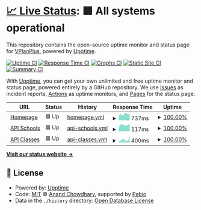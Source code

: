 # [📈 Live Status](https://demo.upptime.js.org): <!--live status--> **🟩 All systems operational**

This repository contains the open-source uptime monitor and status page for [VPlanPlus](https://vpp.jvbabi.es), powered by [Upptime](https://github.com/upptime/upptime).

[![Uptime CI](https://github.com/VPlanPlus-Project/vpp.ID-Upptime/workflows/Uptime%20CI/badge.svg)](https://github.com/VPlanPlus-Project/vpp.ID-Upptime/actions?query=workflow%3A%22Uptime+CI%22)
[![Response Time CI](https://github.com/VPlanPlus-Project/vpp.ID-Upptime/workflows/Response%20Time%20CI/badge.svg)](https://github.com/VPlanPlus-Project/vpp.ID-Upptime/actions?query=workflow%3A%22Response+Time+CI%22)
[![Graphs CI](https://github.com/VPlanPlus-Project/vpp.ID-Upptime/workflows/Graphs%20CI/badge.svg)](https://github.com/VPlanPlus-Project/vpp.ID-Upptime/actions?query=workflow%3A%22Graphs+CI%22)
[![Static Site CI](https://github.com/VPlanPlus-Project/vpp.ID-Upptime/workflows/Static%20Site%20CI/badge.svg)](https://github.com/VPlanPlus-Project/vpp.ID-Upptime/actions?query=workflow%3A%22Static+Site+CI%22)
[![Summary CI](https://github.com/VPlanPlus-Project/vpp.ID-Upptime/workflows/Summary%20CI/badge.svg)](https://github.com/VPlanPlus-Project/vpp.ID-Upptime/actions?query=workflow%3A%22Summary+CI%22)

With [Upptime](https://upptime.js.org), you can get your own unlimited and free uptime monitor and status page, powered entirely by a GitHub repository. We use [Issues](https://github.com/VPlanPlus-Project/vpp.ID-Upptime/issues) as incident reports, [Actions](https://github.com/VPlanPlus-Project/vpp.ID-Upptime/actions) as uptime monitors, and [Pages](https://demo.upptime.js.org) for the status page.

<!--start: status pages-->
<!-- This summary is generated by Upptime (https://github.com/upptime/upptime) -->
<!-- Do not edit this manually, your changes will be overwritten -->
<!-- prettier-ignore -->
| URL | Status | History | Response Time | Uptime |
| --- | ------ | ------- | ------------- | ------ |
| <img alt="" src="https://icons.duckduckgo.com/ip3/vplan.plus.ico" height="13"> [Homepage](https://vplan.plus) | 🟩 Up | [homepage.yml](https://github.com/VPlanPlus-Project/vpp.ID-Upptime/commits/HEAD/history/homepage.yml) | <details><summary><img alt="Response time graph" src="./graphs/homepage/response-time-week.png" height="20"> 737ms</summary><br><a href="https://VPlanPlus-Project.github.io/vpp.ID-Upptime/history/homepage"><img alt="Response time 640" src="https://img.shields.io/endpoint?url=https%3A%2F%2Fraw.githubusercontent.com%2FVPlanPlus-Project%2Fvpp.ID-Upptime%2FHEAD%2Fapi%2Fhomepage%2Fresponse-time.json"></a><br><a href="https://VPlanPlus-Project.github.io/vpp.ID-Upptime/history/homepage"><img alt="24-hour response time 783" src="https://img.shields.io/endpoint?url=https%3A%2F%2Fraw.githubusercontent.com%2FVPlanPlus-Project%2Fvpp.ID-Upptime%2FHEAD%2Fapi%2Fhomepage%2Fresponse-time-day.json"></a><br><a href="https://VPlanPlus-Project.github.io/vpp.ID-Upptime/history/homepage"><img alt="7-day response time 737" src="https://img.shields.io/endpoint?url=https%3A%2F%2Fraw.githubusercontent.com%2FVPlanPlus-Project%2Fvpp.ID-Upptime%2FHEAD%2Fapi%2Fhomepage%2Fresponse-time-week.json"></a><br><a href="https://VPlanPlus-Project.github.io/vpp.ID-Upptime/history/homepage"><img alt="30-day response time 696" src="https://img.shields.io/endpoint?url=https%3A%2F%2Fraw.githubusercontent.com%2FVPlanPlus-Project%2Fvpp.ID-Upptime%2FHEAD%2Fapi%2Fhomepage%2Fresponse-time-month.json"></a><br><a href="https://VPlanPlus-Project.github.io/vpp.ID-Upptime/history/homepage"><img alt="1-year response time 640" src="https://img.shields.io/endpoint?url=https%3A%2F%2Fraw.githubusercontent.com%2FVPlanPlus-Project%2Fvpp.ID-Upptime%2FHEAD%2Fapi%2Fhomepage%2Fresponse-time-year.json"></a></details> | <details><summary><a href="https://VPlanPlus-Project.github.io/vpp.ID-Upptime/history/homepage">100.00%</a></summary><a href="https://VPlanPlus-Project.github.io/vpp.ID-Upptime/history/homepage"><img alt="All-time uptime 99.81%" src="https://img.shields.io/endpoint?url=https%3A%2F%2Fraw.githubusercontent.com%2FVPlanPlus-Project%2Fvpp.ID-Upptime%2FHEAD%2Fapi%2Fhomepage%2Fuptime.json"></a><br><a href="https://VPlanPlus-Project.github.io/vpp.ID-Upptime/history/homepage"><img alt="24-hour uptime 100.00%" src="https://img.shields.io/endpoint?url=https%3A%2F%2Fraw.githubusercontent.com%2FVPlanPlus-Project%2Fvpp.ID-Upptime%2FHEAD%2Fapi%2Fhomepage%2Fuptime-day.json"></a><br><a href="https://VPlanPlus-Project.github.io/vpp.ID-Upptime/history/homepage"><img alt="7-day uptime 100.00%" src="https://img.shields.io/endpoint?url=https%3A%2F%2Fraw.githubusercontent.com%2FVPlanPlus-Project%2Fvpp.ID-Upptime%2FHEAD%2Fapi%2Fhomepage%2Fuptime-week.json"></a><br><a href="https://VPlanPlus-Project.github.io/vpp.ID-Upptime/history/homepage"><img alt="30-day uptime 99.43%" src="https://img.shields.io/endpoint?url=https%3A%2F%2Fraw.githubusercontent.com%2FVPlanPlus-Project%2Fvpp.ID-Upptime%2FHEAD%2Fapi%2Fhomepage%2Fuptime-month.json"></a><br><a href="https://VPlanPlus-Project.github.io/vpp.ID-Upptime/history/homepage"><img alt="1-year uptime 99.81%" src="https://img.shields.io/endpoint?url=https%3A%2F%2Fraw.githubusercontent.com%2FVPlanPlus-Project%2Fvpp.ID-Upptime%2FHEAD%2Fapi%2Fhomepage%2Fuptime-year.json"></a></details>
| <img alt="" src="https://icons.duckduckgo.com/ip3/vplan.plus.ico" height="13"> [API Schools](https://vplan.plus/api/v2/schools) | 🟩 Up | [api-schools.yml](https://github.com/VPlanPlus-Project/vpp.ID-Upptime/commits/HEAD/history/api-schools.yml) | <details><summary><img alt="Response time graph" src="./graphs/api-schools/response-time-week.png" height="20"> 117ms</summary><br><a href="https://VPlanPlus-Project.github.io/vpp.ID-Upptime/history/api-schools"><img alt="Response time 177" src="https://img.shields.io/endpoint?url=https%3A%2F%2Fraw.githubusercontent.com%2FVPlanPlus-Project%2Fvpp.ID-Upptime%2FHEAD%2Fapi%2Fapi-schools%2Fresponse-time.json"></a><br><a href="https://VPlanPlus-Project.github.io/vpp.ID-Upptime/history/api-schools"><img alt="24-hour response time 127" src="https://img.shields.io/endpoint?url=https%3A%2F%2Fraw.githubusercontent.com%2FVPlanPlus-Project%2Fvpp.ID-Upptime%2FHEAD%2Fapi%2Fapi-schools%2Fresponse-time-day.json"></a><br><a href="https://VPlanPlus-Project.github.io/vpp.ID-Upptime/history/api-schools"><img alt="7-day response time 117" src="https://img.shields.io/endpoint?url=https%3A%2F%2Fraw.githubusercontent.com%2FVPlanPlus-Project%2Fvpp.ID-Upptime%2FHEAD%2Fapi%2Fapi-schools%2Fresponse-time-week.json"></a><br><a href="https://VPlanPlus-Project.github.io/vpp.ID-Upptime/history/api-schools"><img alt="30-day response time 154" src="https://img.shields.io/endpoint?url=https%3A%2F%2Fraw.githubusercontent.com%2FVPlanPlus-Project%2Fvpp.ID-Upptime%2FHEAD%2Fapi%2Fapi-schools%2Fresponse-time-month.json"></a><br><a href="https://VPlanPlus-Project.github.io/vpp.ID-Upptime/history/api-schools"><img alt="1-year response time 177" src="https://img.shields.io/endpoint?url=https%3A%2F%2Fraw.githubusercontent.com%2FVPlanPlus-Project%2Fvpp.ID-Upptime%2FHEAD%2Fapi%2Fapi-schools%2Fresponse-time-year.json"></a></details> | <details><summary><a href="https://VPlanPlus-Project.github.io/vpp.ID-Upptime/history/api-schools">100.00%</a></summary><a href="https://VPlanPlus-Project.github.io/vpp.ID-Upptime/history/api-schools"><img alt="All-time uptime 99.81%" src="https://img.shields.io/endpoint?url=https%3A%2F%2Fraw.githubusercontent.com%2FVPlanPlus-Project%2Fvpp.ID-Upptime%2FHEAD%2Fapi%2Fapi-schools%2Fuptime.json"></a><br><a href="https://VPlanPlus-Project.github.io/vpp.ID-Upptime/history/api-schools"><img alt="24-hour uptime 100.00%" src="https://img.shields.io/endpoint?url=https%3A%2F%2Fraw.githubusercontent.com%2FVPlanPlus-Project%2Fvpp.ID-Upptime%2FHEAD%2Fapi%2Fapi-schools%2Fuptime-day.json"></a><br><a href="https://VPlanPlus-Project.github.io/vpp.ID-Upptime/history/api-schools"><img alt="7-day uptime 100.00%" src="https://img.shields.io/endpoint?url=https%3A%2F%2Fraw.githubusercontent.com%2FVPlanPlus-Project%2Fvpp.ID-Upptime%2FHEAD%2Fapi%2Fapi-schools%2Fuptime-week.json"></a><br><a href="https://VPlanPlus-Project.github.io/vpp.ID-Upptime/history/api-schools"><img alt="30-day uptime 99.44%" src="https://img.shields.io/endpoint?url=https%3A%2F%2Fraw.githubusercontent.com%2FVPlanPlus-Project%2Fvpp.ID-Upptime%2FHEAD%2Fapi%2Fapi-schools%2Fuptime-month.json"></a><br><a href="https://VPlanPlus-Project.github.io/vpp.ID-Upptime/history/api-schools"><img alt="1-year uptime 99.81%" src="https://img.shields.io/endpoint?url=https%3A%2F%2Fraw.githubusercontent.com%2FVPlanPlus-Project%2Fvpp.ID-Upptime%2FHEAD%2Fapi%2Fapi-schools%2Fuptime-year.json"></a></details>
| <img alt="" src="https://icons.duckduckgo.com/ip3/vplan.plus.ico" height="13"> [API Classes](https://vplan.plus/api/v2/school/10063764/classes) | 🟩 Up | [api-classes.yml](https://github.com/VPlanPlus-Project/vpp.ID-Upptime/commits/HEAD/history/api-classes.yml) | <details><summary><img alt="Response time graph" src="./graphs/api-classes/response-time-week.png" height="20"> 400ms</summary><br><a href="https://VPlanPlus-Project.github.io/vpp.ID-Upptime/history/api-classes"><img alt="Response time 4028" src="https://img.shields.io/endpoint?url=https%3A%2F%2Fraw.githubusercontent.com%2FVPlanPlus-Project%2Fvpp.ID-Upptime%2FHEAD%2Fapi%2Fapi-classes%2Fresponse-time.json"></a><br><a href="https://VPlanPlus-Project.github.io/vpp.ID-Upptime/history/api-classes"><img alt="24-hour response time 915" src="https://img.shields.io/endpoint?url=https%3A%2F%2Fraw.githubusercontent.com%2FVPlanPlus-Project%2Fvpp.ID-Upptime%2FHEAD%2Fapi%2Fapi-classes%2Fresponse-time-day.json"></a><br><a href="https://VPlanPlus-Project.github.io/vpp.ID-Upptime/history/api-classes"><img alt="7-day response time 400" src="https://img.shields.io/endpoint?url=https%3A%2F%2Fraw.githubusercontent.com%2FVPlanPlus-Project%2Fvpp.ID-Upptime%2FHEAD%2Fapi%2Fapi-classes%2Fresponse-time-week.json"></a><br><a href="https://VPlanPlus-Project.github.io/vpp.ID-Upptime/history/api-classes"><img alt="30-day response time 4707" src="https://img.shields.io/endpoint?url=https%3A%2F%2Fraw.githubusercontent.com%2FVPlanPlus-Project%2Fvpp.ID-Upptime%2FHEAD%2Fapi%2Fapi-classes%2Fresponse-time-month.json"></a><br><a href="https://VPlanPlus-Project.github.io/vpp.ID-Upptime/history/api-classes"><img alt="1-year response time 4028" src="https://img.shields.io/endpoint?url=https%3A%2F%2Fraw.githubusercontent.com%2FVPlanPlus-Project%2Fvpp.ID-Upptime%2FHEAD%2Fapi%2Fapi-classes%2Fresponse-time-year.json"></a></details> | <details><summary><a href="https://VPlanPlus-Project.github.io/vpp.ID-Upptime/history/api-classes">100.00%</a></summary><a href="https://VPlanPlus-Project.github.io/vpp.ID-Upptime/history/api-classes"><img alt="All-time uptime 80.90%" src="https://img.shields.io/endpoint?url=https%3A%2F%2Fraw.githubusercontent.com%2FVPlanPlus-Project%2Fvpp.ID-Upptime%2FHEAD%2Fapi%2Fapi-classes%2Fuptime.json"></a><br><a href="https://VPlanPlus-Project.github.io/vpp.ID-Upptime/history/api-classes"><img alt="24-hour uptime 100.00%" src="https://img.shields.io/endpoint?url=https%3A%2F%2Fraw.githubusercontent.com%2FVPlanPlus-Project%2Fvpp.ID-Upptime%2FHEAD%2Fapi%2Fapi-classes%2Fuptime-day.json"></a><br><a href="https://VPlanPlus-Project.github.io/vpp.ID-Upptime/history/api-classes"><img alt="7-day uptime 100.00%" src="https://img.shields.io/endpoint?url=https%3A%2F%2Fraw.githubusercontent.com%2FVPlanPlus-Project%2Fvpp.ID-Upptime%2FHEAD%2Fapi%2Fapi-classes%2Fuptime-week.json"></a><br><a href="https://VPlanPlus-Project.github.io/vpp.ID-Upptime/history/api-classes"><img alt="30-day uptime 79.04%" src="https://img.shields.io/endpoint?url=https%3A%2F%2Fraw.githubusercontent.com%2FVPlanPlus-Project%2Fvpp.ID-Upptime%2FHEAD%2Fapi%2Fapi-classes%2Fuptime-month.json"></a><br><a href="https://VPlanPlus-Project.github.io/vpp.ID-Upptime/history/api-classes"><img alt="1-year uptime 80.90%" src="https://img.shields.io/endpoint?url=https%3A%2F%2Fraw.githubusercontent.com%2FVPlanPlus-Project%2Fvpp.ID-Upptime%2FHEAD%2Fapi%2Fapi-classes%2Fuptime-year.json"></a></details>

<!--end: status pages-->

[**Visit our status website →**](https://demo.upptime.js.org)

## 📄 License

- Powered by: [Upptime](https://github.com/upptime/upptime)
- Code: [MIT](./LICENSE) © [Anand Chowdhary](https://anandchowdhary.com), supported by [Pabio](https://pabio.com)
- Data in the `./history` directory: [Open Database License](https://opendatacommons.org/licenses/odbl/1-0/)
